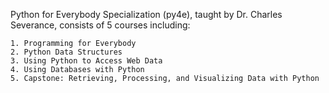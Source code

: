 Python for Everybody Specialization (py4e), taught by Dr. Charles Severance, consists of 5 courses including:

    1. Programming for Everybody
    2. Python Data Structures
    3. Using Python to Access Web Data
    4. Using Databases with Python
    5. Capstone: Retrieving, Processing, and Visualizing Data with Python
